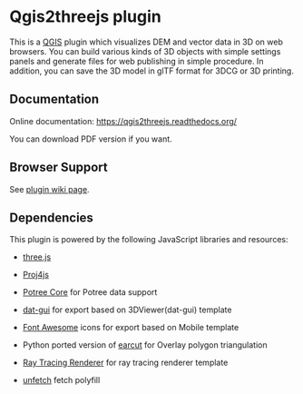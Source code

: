 Qgis2threejs plugin
===================

  This is a [QGIS](https://qgis.org/) plugin which visualizes DEM and vector data in 3D on web browsers.
You can build various kinds of 3D objects with simple settings panels and generate files for web publishing
in simple procedure. In addition, you can save the 3D model in glTF format for 3DCG or 3D printing.


Documentation
-------------

  Online documentation: https://qgis2threejs.readthedocs.org/

  You can download PDF version if you want.


Browser Support
---------------

  See [plugin wiki page](https://github.com/minorua/Qgis2threejs/wiki/Browser-Support).


Dependencies
------------

This plugin is powered by the following JavaScript libraries and resources:

* [three.js](https://threejs.org)

* [Proj4js](https://trac.osgeo.org/proj4js/)

* [Potree Core](https://github.com/tentone/potree-core) for Potree data support

* [dat-gui](https://github.com/dataarts/dat.gui) for export based on 3DViewer(dat-gui) template

* [Font Awesome](https://fontawesome.com/) icons for export based on Mobile template

* Python ported version of [earcut](https://github.com/mapbox/earcut) for Overlay polygon triangulation

* [Ray Tracing Renderer](https://github.com/hoverinc/ray-tracing-renderer) for ray tracing renderer template

* [unfetch](https://github.com/developit/unfetch) fetch polyfill

